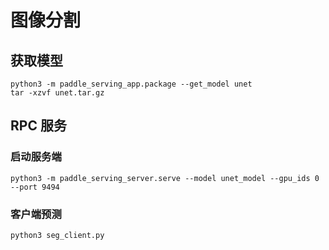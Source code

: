 # 图像分割

## 获取模型

```
python3 -m paddle_serving_app.package --get_model unet
tar -xzvf unet.tar.gz
```

## RPC 服务

### 启动服务端

```
python3 -m paddle_serving_server.serve --model unet_model --gpu_ids 0 --port 9494
```

### 客户端预测

```
python3 seg_client.py
```
